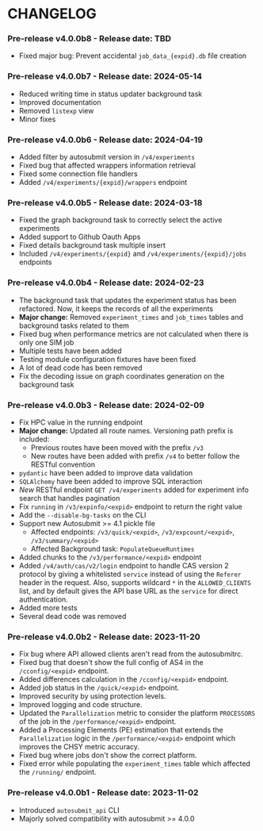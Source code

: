 # CHANGELOG

### Pre-release v4.0.0b8 - Release date: TBD

* Fixed major bug: Prevent accidental `job_data_{expid}.db` file creation

### Pre-release v4.0.0b7 - Release date: 2024-05-14

* Reduced writing time in status updater background task
* Improved documentation
* Removed `listexp` view
* Minor fixes

### Pre-release v4.0.0b6 - Release date: 2024-04-19

* Added filter by autosubmit version in `/v4/experiments`
* Fixed bug that affected wrappers information retrieval
* Fixed some connection file handlers
* Added `/v4/experiments/{expid}/wrappers` endpoint

### Pre-release v4.0.0b5 - Release date: 2024-03-18

* Fixed the graph background task to correctly select the active experiments
* Added support to Github Oauth Apps
* Fixed details background task multiple insert
* Included `/v4/experiments/{expid}` and `/v4/experiments/{expid}/jobs` endpoints

### Pre-release v4.0.0b4 - Release date: 2024-02-23

* The background task that updates the experiment status has been refactored. Now, it keeps the records of all the experiments
* **Major change:** Removed `experiment_times` and `job_times` tables and background tasks related to them
* Fixed bug when performance metrics are not calculated when there is only one SIM job
* Multiple tests have been added
* Testing module configuration fixtures have been fixed
* A lot of dead code has been removed
* Fix the decoding issue on graph coordinates generation on the background task

### Pre-release v4.0.0b3 - Release date: 2024-02-09

* Fix HPC value in the running endpoint
* **Major change:** Updated all route names. Versioning path prefix is included:
    * Previous routes have been moved with the prefix `/v3`
    * New routes have been added with prefix `/v4` to better follow the RESTful convention 
* `pydantic` have been added to improve data validation
* `SQLAlchemy` have been added to improve SQL interaction
* *New* RESTful endpoint `GET /v4/experiments` added for experiment info search that handles pagination
* Fix `running` in `/v3/expinfo/<expid>` endpoint to return the right value
* Add the `--disable-bg-tasks` on the CLI 
* Support new Autosubmit >= 4.1 pickle file
    * Affected endpoints: `/v3/quick/<expid>`, `/v3/expcount/<expid>`, `/v3/summary/<expid>`
    * Affected Background task: `PopulateQueueRuntimes`
* Added chunks to the `/v3/performance/<expid>` endpoint
* Added `/v4/auth/cas/v2/login` endpoint to handle CAS version 2 protocol by giving a whitelisted `service` instead of using the `Referer` header in the request. Also, supports wildcard `*` in the `ALLOWED_CLIENTS` list, and by default gives the API base URL as the `service` for direct authentication.
* Added more tests
* Several dead code was removed

### Pre-release v4.0.0b2 - Release date: 2023-11-20

* Fix bug where API allowed clients aren't read from the autosubmitrc.
* Fixed bug that doesn't show the full config of AS4 in the `/cconfig/<expid>` endpoint.
* Added differences calculation in the `/cconfig/<expid>` endpoint.
* Added job status in the `/quick/<expid>` endpoint.
* Improved security by using protection levels.
* Improved logging and code structure.
* Updated the `Parallelization` metric to consider the platform `PROCESSORS` of the job in the `/performance/<expid>` endpoint.
* Added a Processing Elements (PE) estimation that extends the `Parallelization` logic in the `/performance/<expid>` endpoint which improves the CHSY metric accuracy.
* Fixed bug where jobs don't show the correct platform.
* Fixed error while populating the `experiment_times` table which affected the `/running/` endpoint.


### Pre-release v4.0.0b1 - Release date: 2023-11-02

* Introduced `autosubmit_api` CLI
* Majorly solved compatibility with autosubmit >= 4.0.0